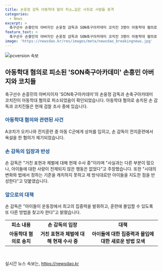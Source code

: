 ```yaml
---
title: 손웅정 감독 아동학대 혐의 피소…깊은 사죄로 사람들 충격
categories:
  - News
excerpt: >
  축구선수 손흥민의 아버지인 손웅정 감독과 SON축구아카데미 코치진 3명이 아동학대 혐의로 검찰 조사를 받게 되었다. 이에 손웅정 씨는 시대의 변화를 못 읽어 반성하며 또 다른 방법을 찾아 아이들을 지도할 것이라고 밝혔다. 3월에는 A코치가 유소년 선수에 대해 체벌을 가했고, 손 감독도 욕설을 했다는 주장이 제기되었다. 손웅정 씨는 아들 손흥민과는 별개로 아동학대 사건에 대해 깊은 사과를 전하며, 아카데미 측은 사실관계를 왜곡하지 않고 수사에 적극적으로 협조할 것을 주장했다.
feature_text: >
  축구선수 손흥민의 아버지인 손웅정 감독과 SON축구아카데미 코치진 3명이 아동학대 혐의로 검찰 조사를 받게 되었다. 이에 손웅정 씨는 시대의 변화를 못 읽어 반성하며 또 다른 방법을 찾아 아이들을 지도할 것이라고 밝혔다. 3월에는 A코치가 유소년 선수에 대해 체벌을 가했고, 손 감독도 욕설을 했다는 주장이 제기되었다. 손웅정 씨는 아들 손흥민과는 별개로 아동학대 사건에 대해 깊은 사과를 전하며, 아카데미 측은 사실관계를 왜곡하지 않고 수사에 적극적으로 협조할 것을 주장했다.
image: 'https://newsdao.kr/res/images/meta/newsdao_breakingnews.jpg'
---
```


<p><img src="https://newsdao.kr/res/images/meta/newsdao_breakingnews.jpg" alt="pcversion 속보" /></p>

<h2 data-ke-size="size26">아동학대 혐의로 피소된 'SON축구아카데미' 손흥민 아버지와 코치들</h2>

<p data-ke-size="size16">축구선수 손흥민의 아버지이자 'SON축구아카데미'의 손웅정 감독과 손축구아카데미 코치진이 아동학대 혐의로 피소되었음이 확인되었습니다. 아동학대 혐의로 송치된 손 감독과 코치진들은 현재 검찰 조사 중에 있습니다.</p>

<h3><b><span style="color: #1a5490;">아동학대 혐의와 관련된 사건</span></b></h3>

<p data-ke-size="size16">A코치가 오키나와 전지훈련 중 아동 C군에게 상처를 입히고, 손 감독이 전지훈련에서 욕설을 한 혐의가 제기되었습니다.</p>

<h3><b><span style="color: #1a5490;">손 감독의 입장과 반성</span></b></h3>

<p data-ke-size="size16">손 감독은 "거친 표현과 체벌에 대해 현재 수사 중"이라며 "사실과는 다른 부분이 많으나, 아이들에 대한 사랑이 전제되지 않은 행동은 없었다"고 주장했습니다. 또한 "시대의 변화와 법에서 정하는 기준을 캐치하지 못하고 제 방식대로만 아이들을 지도한 점을 반성한다"고 덧붙였습니다.</p>

<h3><b><span style="color: #1a5490;">앞으로의 대책</span></b></h3>

<p data-ke-size="size16">손 감독은 "아이들이 운동장에서 최고의 집중력을 발휘하고, 훈련에 몰입할 수 있도록 또 다른 방법을 찾고자 한다"고 밝혔습니다.</p>

<table>
    <tbody>
        <tr>
            <td style="text-align: center; height: 17px;"><b>피소 내용</b></td>
            <td style="text-align: center; height: 17px;"><b>손 감독의 입장</b></td>
            <td style="text-align: center; height: 17px;"><b>대책</b></td>
        </tr>
        <tr>
            <td style="text-align: center; height: 17px;"><b>아동학대 혐의로 송치</b></td>
            <td style="text-align: center; height: 17px;"><b>거친 표현과 체벌에 대해 현재 수사 중</b></td>
            <td style="text-align: center; height: 17px;"><b>아이들에 대한 집중력과 몰입에 대한 새로운 방법 모색</b></td>
        </tr>
    </tbody>
</table>

<p data-ke-size="size16">&nbsp;</p>
실시간 뉴스 속보는, <a href="https://newsdao.kr" rel="dofollow">https://newsdao.kr</a>


